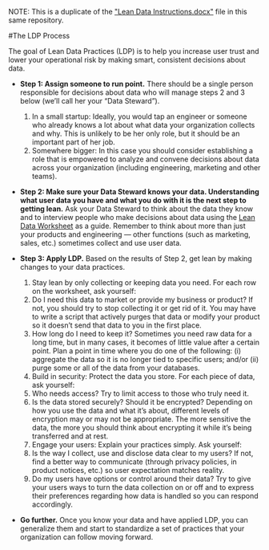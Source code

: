 NOTE: This is a duplicate of the ["Lean Data Instructions.docx"](https://github.com/mozilla/lean-data-practices/blob/master/Lean%20Data%20Instructions.docx) file in this same repository.

#The LDP Process

The goal of Lean Data Practices (LDP) is to help you increase user trust and lower your operational risk by making smart, consistent decisions about data. 

* __Step 1: Assign someone to run point.__ There should be a single person responsible for decisions about data who will manage steps 2 and 3 below (we’ll call her your “Data Steward”).

  1.	In a small startup: Ideally, you would tap an engineer or someone who already knows a lot about what data your organization collects and why. This is unlikely to be her only role, but it should be an important part of her job.
  2.	Somewhere bigger: In this case you should consider establishing a role that is empowered to analyze and convene decisions about data across your organization (including engineering, marketing and other teams).

* __Step 2: Make sure your Data Steward knows your data. Understanding what user data you have and what you do with it is the next step to getting lean.__ Ask your Data Steward to think about the data they know and to interview people who make decisions about data using the [Lean Data Worksheet](https://github.com/mozilla/lean-data-practices/blob/master/Lean%20Data%20Worksheet.xlsx) as a guide. Remember to think about more than just your products and engineering — other functions (such as marketing, sales, etc.) sometimes collect and use user data.

* __Step 3: Apply LDP.__ Based on the results of Step 2, get lean by making changes to your data practices.

  1.	Stay lean by only collecting or keeping data you need. For each row on the worksheet, ask yourself: 
    1.	Do I need this data to market or provide my business or product? If not, you should try to stop collecting it or get rid of it. You may have to write a script that actively purges that data or modify your product so it doesn’t send that data to you in the first place.
    2.	How long do I need to keep it? Sometimes you need raw data for a long time, but in many cases, it becomes of little value after a certain point. Plan a point in time where you do one of the following: (i) aggregate the data so it is no longer tied to specific users; and/or (ii) purge some or all of the data from your databases.
  2.	Build in security: Protect the data you store. For each piece of data, ask yourself:
    1.	Who needs access? Try to limit access to those who truly need it.
    2.	Is the data stored securely? Should it be encrypted? Depending on how you use the data and what it’s about, different levels of encryption may or may not be appropriate. The more sensitive the data, the more you should think about encrypting it while it’s being transferred and at rest.
  3.	Engage your users: Explain your practices simply. Ask yourself:
    1.	Is the way I collect, use and disclose data clear to my users? If not, find a better way to communicate (through privacy policies, in product notices, etc.) so user expectation matches reality.
    2.	Do my users have options or control around their data? Try to give your users ways to turn the data collection on or off and to express their preferences regarding how data is handled so you can respond accordingly. 

* __Go further.__ Once you know your data and have applied LDP, you can generalize them and start to standardize a set of practices that your organization can follow moving forward. 
